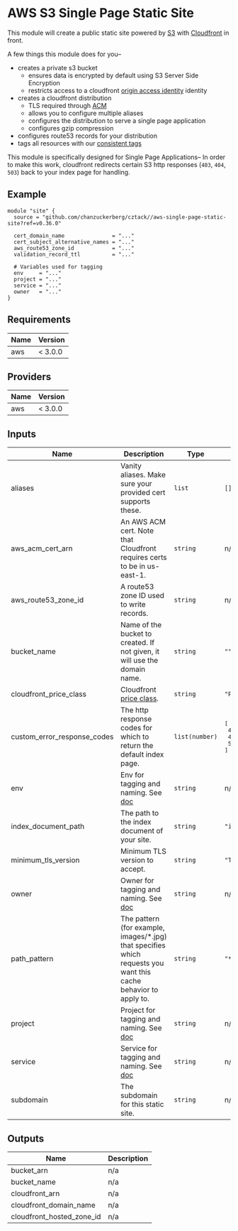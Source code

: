 # AWS S3 Single Page Static Site

This module will create a public static site powered by [S3](https://aws.amazon.com/s3/) with [Cloudfront](https://aws.amazon.com/cloudfront/) in front.

A few things this module does for you–

* creates a private s3 bucket
  * ensures data is encrypted by default using S3 Server Side Encryption
  * restricts access to a cloudfront [origin access identity](https://docs.aws.amazon.com/AmazonCloudFront/latest/DeveloperGuide/private-content-restricting-access-to-s3.html)
  identity
* creates a cloudfront distribution
  * TLS required through [ACM](https://aws.amazon.com/certificate-manager/)
  * allows you to configure multiple aliases
  * configures the distribution to serve a single page application
  * configures gzip compression
* configures route53 records for your distribution
* tags all resources with our [consistent tags](../README.md#Consistent%20Tagging)

This module is specifically designed for Single Page Applications– In order to make this work, cloudfront redirects certain S3 http responses (`403`, `404`, `503`) back to your index page for handling.

## Example

```hcl
module "site" {
  source = "github.com/chanzuckerberg/cztack//aws-single-page-static-site?ref=v0.36.0"

  cert_domain_name               = "..."
  cert_subject_alternative_names = "..."
  aws_route53_zone_id            = "..."
  validation_record_ttl          = "..."

  # Variables used for tagging
  env     = "..."
  project = "..."
  service = "..."
  owner   = "..."
}
```

<!-- START -->
## Requirements

| Name | Version |
|------|---------|
| aws | < 3.0.0 |

## Providers

| Name | Version |
|------|---------|
| aws | < 3.0.0 |

## Inputs

| Name | Description | Type | Default | Required |
|------|-------------|------|---------|:--------:|
| aliases | Vanity aliases. Make sure your provided cert supports these. | `list` | `[]` | no |
| aws\_acm\_cert\_arn | An AWS ACM cert. Note that Cloudfront requires certs to be in us-east-1. | `string` | n/a | yes |
| aws\_route53\_zone\_id | A route53 zone ID used to write records. | `string` | n/a | yes |
| bucket\_name | Name of the bucket to created. If not given, it will use the domain name. | `string` | `""` | no |
| cloudfront\_price\_class | Cloudfront [price class](https://aws.amazon.com/cloudfront/pricing/). | `string` | `"PriceClass_100"` | no |
| custom\_error\_response\_codes | The http response codes for which to return the default index page. | `list(number)` | <pre>[<br>  404,<br>  403,<br>  503<br>]</pre> | no |
| env | Env for tagging and naming. See [doc](../README.md#consistent-tagging) | `string` | n/a | yes |
| index\_document\_path | The path to the index document of your site. | `string` | `"index.html"` | no |
| minimum\_tls\_version | Minimum TLS version to accept. | `string` | `"TLSv1.1_2016"` | no |
| owner | Owner for tagging and naming. See [doc](../README.md#consistent-tagging) | `string` | n/a | yes |
| path\_pattern | The pattern (for example, images/\*.jpg) that specifies which requests you want this cache behavior to apply to. | `string` | `"*"` | no |
| project | Project for tagging and naming. See [doc](../README.md#consistent-tagging) | `string` | n/a | yes |
| service | Service for tagging and naming. See [doc](../README.md#consistent-tagging) | `string` | n/a | yes |
| subdomain | The subdomain for this static site. | `string` | n/a | yes |

## Outputs

| Name | Description |
|------|-------------|
| bucket\_arn | n/a |
| bucket\_name | n/a |
| cloudfront\_arn | n/a |
| cloudfront\_domain\_name | n/a |
| cloudfront\_hosted\_zone\_id | n/a |

<!-- END -->
